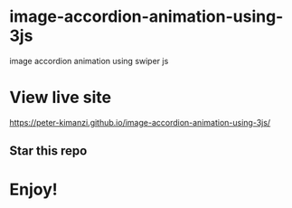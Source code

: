 # image-accordion-animation-using-3js
image accordion animation using swiper js


# View live site

https://peter-kimanzi.github.io/image-accordion-animation-using-3js/

## Star this repo


# Enjoy!
